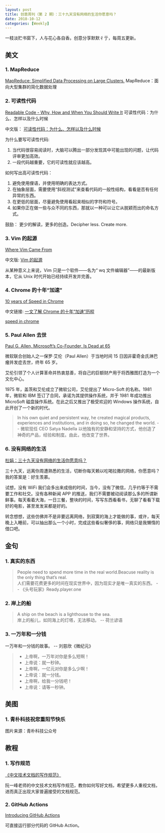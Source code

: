 ```yaml
---
layout: post
title: 创意周刊（第 2 期）：三十九天没有网络的生活你愿意吗？
date: 2018-10-12
categories: [Weekly]
---
```


一枝淡贮书窗下，人与花心各自香。创意分享默默彳亍，每周五更新。

## 美文

### 1. MapReduce

[MapReduce: Simplified Data Processing on Large Clusters.](https://static.googleusercontent.com/media/research.google.com/en//archive/mapreduce-osdi04.pdf) MapReduce：面向大型集群的简化数据处理

### 2. 可读性代码

[Readable Code - Why, How and When You Should Write It](https://www.infoq.com/news/2018/10/readable-code) 可读性代码：为什么、怎样以及什么时候

中文版： [可读性代码：为什么、怎样以及什么时候](http://www.infoq.com/cn/news/2018/10/readable-code)

为什么要写可读性代码:

1. 当代码很容易阅读时，大脑可以腾出一部分发现其中可能出现的问题，让代码评审更加高效。
2. 一段代码越重要，它的可读性就应该越高。

如何写出高可读性代码：

1. 避免使用俚语，并使用明确的表达方式。
2. 在抽象层面，需要使用“斜视测试”来查看代码的一般性结构，看看是否有任何异常的东西。
3. 在更低的层面，尽量避免使用看起来相似的字符和符号。
4. 如果你正在做一些与众不同的东西，那就以一种可以让它从脱颖而出的命名方式。

鼓励： 更少的解读，更多的创造。Decipher less. Create more.

### 3. Vim 的起源

[Where Vim Came From](https://twobithistory.org/2018/08/05/where-vim-came-from.html)

中文版: [Vim 的起源](https://www.oschina.net/translate/where-vim-came-from)

从某种意义上来说，Vim 只是一个软件——名为“ wq 文件编辑器”——的最新版本，它从 Unix 时代开始已经持续开发并完善。

### 4. Chrome 的十年“加速”

[10 years of Speed in Chrome](https://blog.chromium.org/2018/09/10-years-of-speed-in-chrome_11.html)

中文链接: [一文了解 Chrome 的十年“加速”历程](https://www.oschina.net/translate/10-years-of-speed-in-chrome)

[speed in chrome](https://oscimg.oschina.net/oscnet/ba9342523d46d2fbf21fa934cbc6019e2e2.jpg)

### 5. Paul Allen 去世

[Paul G. Allen, Microsoft’s Co-Founder, Is Dead at 65](https://www.nytimes.com/2018/10/15/obituaries/paul-allen-dead.html)

微软联合创始人之一保罗·艾伦（Paul Allen）于当地时间 15 日因非霍奇金氏淋巴瘤并发症去世，终年 65 岁。

艾伦引领了个人计算革命并热衷慈善，将自己的巨额财产用于将西雅图打造为一个文化中心。

1975 年，盖茨和艾伦成立了微软公司，艾伦提出了 Micro-Soft 的名称。1981 年，微软和 IBM 签订了合同，承诺为其提供操作系统，并于 1981 年成功推出 MicroSoft 磁盘操作系统。在此之后又推出了极受欢迎的 Windows 操作系统，自此开创了一个新的时代。

> In his own quiet and persistent way, he created magical products, experiences and institutions, and in doing so, he changed the world. -- 微软现任 CEO Satya Nadella
> 以他独有的安静和坚持的方式，他创造了神奇的产品，经验和制度。由此，他改变了世界。

### 6. 没有网络的生活

[杜娟：三十九天没有网络的生活你愿意吗？](https://column.chinadaily.com.cn/a/201807/19/WS5bf24ce8a3101a87ca93f0d9.html)

三十九天，远离你周遭熟悉的生活，切断你每天赖以吃喝拉撒的网络，你愿意吗？我的答案是：好生羡慕。

试想，没有 WiFi 我们会多出来成倍的时间，当今，没有了微信，几乎约等于不需要工作和社交。没有各种新闻 APP 的推送，我们不需要被动阅读那么多的所谓新鲜事。每天看着大海，一日三餐，整块的时间，写写东西看看书，无聊了看看下载好的电影，甚至发发呆都是好的。

转念想想，这些仿佛并不是非要远离网络，到寂寞的海上才能做的事，或许，每天晚上入睡前，可以抽出那么一个小时，完成这些看似奢侈的事，网络只是我懒惰的借口吧。

## 金句

### 1. 真实的东西

> People need to spend more time in the real world.Beacuse reality is the only thing that’s real.  
> 人们需要花费更多的时间在现实世界中，因为现实才是唯一真实的东西。 -- 《头号玩家》Ready.player.one

### 2. 岸上的船

> A ship on the beach is a lighthouse to the sea.  
> 岸上的船儿，如同海上的灯塔，无法移动。 -- 荷兰谚语

### 3. 一万年和一分钱

一万年和一分钱的故事。 -- 刘慈欣《微纪元》

> - 上帝啊，一万年对你是多么短啊！
> - 上帝说：就一秒钟。
> - 上帝啊，一亿元对你是多么少啊！
> - 上帝说：就一分钱。
> - 上帝啊，给我一分钱吧！
> - 上帝说：请等一秒钟。

## 美图

### 1. 青朴科技祝您重阳节快乐

图片来源：青朴科技公众号

## 教程

### 1. 写作规范

[《中文技术文档的写作规范》](https://github.com/ruanyf/document-style-guide/blob/master/README.md)

阮一峰老师的中文技术文档写作规范，教你如何写好文档，希望更多人重视文档，进而真正出现大家普遍接受的文档规范。

### 2. GitHub Actions

[Introducing GitHub Actions](https://css-tricks.com/introducing-github-actions/)

可直接运行部分代码的 GitHub Action。
